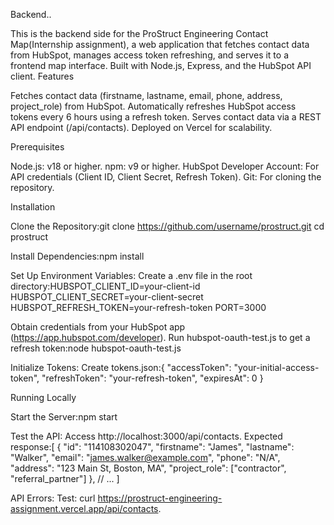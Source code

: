 Backend..

This is the backend side for the ProStruct Engineering Contact Map(Internship assignment), a web application that fetches contact data from HubSpot, manages access token refreshing, and serves it to a frontend map interface. Built with Node.js, Express, and the HubSpot API client.
Features

Fetches contact data (firstname, lastname, email, phone, address, project_role) from HubSpot.
Automatically refreshes HubSpot access tokens every 6 hours using a refresh token.
Serves contact data via a REST API endpoint (/api/contacts).
Deployed on Vercel for scalability.

Prerequisites

Node.js: v18 or higher.
npm: v9 or higher.
HubSpot Developer Account: For API credentials (Client ID, Client Secret, Refresh Token).
Git: For cloning the repository.

Installation

Clone the Repository:git clone https://github.com/username/prostruct.git
cd prostruct


Install Dependencies:npm install


Set Up Environment Variables:
Create a .env file in the root directory:HUBSPOT_CLIENT_ID=your-client-id
HUBSPOT_CLIENT_SECRET=your-client-secret
HUBSPOT_REFRESH_TOKEN=your-refresh-token
PORT=3000


Obtain credentials from your HubSpot app (https://app.hubspot.com/developer).
Run hubspot-oauth-test.js to get a refresh token:node hubspot-oauth-test.js




Initialize Tokens:
Create tokens.json:{
  "accessToken": "your-initial-access-token",
  "refreshToken": "your-refresh-token",
  "expiresAt": 0
}





Running Locally

Start the Server:npm start


Test the API:
Access http://localhost:3000/api/contacts.
Expected response:[
  {
    "id": "114108302047",
    "firstname": "James",
    "lastname": "Walker",
    "email": "james.walker@example.com",
    "phone": "N/A",
    "address": "123 Main St, Boston, MA",
    "project_role": ["contractor", "referral_partner"]
  },
  // ...
]



API Errors:
Test: curl https://prostruct-engineering-assignment.vercel.app/api/contacts.

